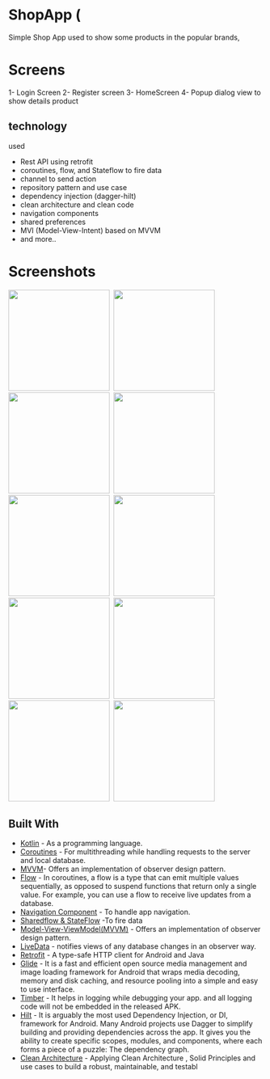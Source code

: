 # ShopApp (
Simple Shop App used to show some products in the popular brands,

# Screens
1- Login Screen
2- Register screen 
3- HomeScreen
4- Popup dialog view to show details product
  

## technology 
used 
- Rest API using retrofit
- coroutines, flow, and Stateflow to fire data
- channel to send action
- repository pattern and use case
- dependency injection (dagger-hilt)
- clean architecture and clean code
- navigation components
- shared preferences 
- MVI (Model-View-Intent) based on MVVM
- and more..


 # Screenshots

<img src="https://user-images.githubusercontent.com/62269304/205658412-4c39906a-3d79-4ee5-9db4-d6129eeb9a1f.jpg" width="200">&nbsp;
<img src="https://user-images.githubusercontent.com/62269304/205659205-b6f39b76-6eda-4ded-bf32-5d14e06ec7a4.jpg" width="200">&nbsp;
<img src="https://user-images.githubusercontent.com/62269304/205659307-bfa9a29a-1bb6-48a3-b79f-f6f7950d8b82.jpg" width="200">&nbsp;
<img src="https://user-images.githubusercontent.com/62269304/205659325-7893143e-a906-41a2-99e3-53d93d7b5f2b.jpg" width="200">&nbsp;
<img src="https://user-images.githubusercontent.com/62269304/205659337-79d4a18a-8396-4168-8167-0bd05b407d4f.jpg" width="200">&nbsp;
<img src="https://user-images.githubusercontent.com/62269304/205659353-c450fab3-f752-401c-9e41-c77bf714635d.jpg" width="200">&nbsp;
<img src="https://user-images.githubusercontent.com/62269304/205659377-ed72afa3-f3b1-43b2-bc6e-dc2ec94a803e.jpg" width="200">&nbsp;
<img src="https://user-images.githubusercontent.com/62269304/205659386-859a2dd3-6361-4d79-b2d1-4577d03bdb91.jpg" width="200">&nbsp;
<img src="https://user-images.githubusercontent.com/62269304/205659399-77851a3f-209a-43eb-be7f-104716030cf8.jpg" width="200">&nbsp;
<img src="https://user-images.githubusercontent.com/62269304/205659415-26649689-6051-45a4-b2f1-63b897ef92b0.jpg" width="200">&nbsp;





## Built With

* [Kotlin](https://kotlinlang.org) - As a programming language.
* [Coroutines](https://developer.android.com/kotlin/coroutines) - For multithreading while handling requests to the server and local database.
* [MVVM](https://developer.android.com/topic/architecture?gclid=Cj0KCQiAyracBhDoARIsACGFcS6DRtWKToHrJc19V3cl3BFPPRMOF9f-_EeDO99dpczWyZoWVIWz0cwaAibJEALw_wcB&gclsrc=aw.ds)- Offers an implementation of observer design pattern.
* [Flow](https://developer.android.com/kotlin/flow) - In coroutines, a flow is a type that can emit multiple values sequentially, as opposed to suspend functions that return only a single value. For example, you can use a flow to receive live updates from a database.
* [Navigation Component](https://developer.android.com/guide/navigation/navigation-getting-started) - To handle app navigation.
* [Sharedflow & StateFlow](https://developer.android.com/kotlin/flow/stateflow-and-sharedflow) -To fire data
* [Model-View-ViewModel(MVVM)](https://developer.android.com/topic/architecture) - Offers an implementation of observer design pattern.
* [LiveData](https://developer.android.com/topic/libraries/architecture/livedata) - notifies views of any database changes in an observer way.
* [Retrofit](https://square.github.io/retrofit/) - A type-safe HTTP client for Android and Java
* [Glide](https://github.com/bumptech/glide) - It is a fast and efficient open source media management and image loading framework for Android that wraps media decoding, memory and disk caching, and resource pooling into a simple and easy to use interface.
* [Timber](https://github.com/JakeWharton/timber) - It helps in logging while debugging your app. and all logging code will not be embedded in the released APK.
* [Hilt](https://developer.android.com/training/dependency-injection/hilt-android) - It is arguably the most used Dependency Injection, or DI, framework for Android. Many Android projects use Dagger to simplify building and providing dependencies across the app. It gives you the ability to create specific scopes, modules, and components, where each forms a piece of a puzzle: The dependency graph.
* [Clean Architecture](https://www.raywenderlich.com/3595916-clean-architecture-tutorial-for-android-getting-started) - Applying Clean Architecture , Solid Principles and use cases  to build a robust, maintainable, and testabl
